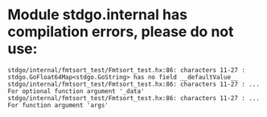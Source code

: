 # Module stdgo.internal has compilation errors, please do not use:
```
stdgo/internal/fmtsort_test/Fmtsort_test.hx:86: characters 11-27 : stdgo.GoFloat64Map<stdgo.GoString> has no field __defaultValue__
stdgo/internal/fmtsort_test/Fmtsort_test.hx:86: characters 11-27 : ... For optional function argument '_data'
stdgo/internal/fmtsort_test/Fmtsort_test.hx:86: characters 11-27 : ... For function argument 'args'

```

